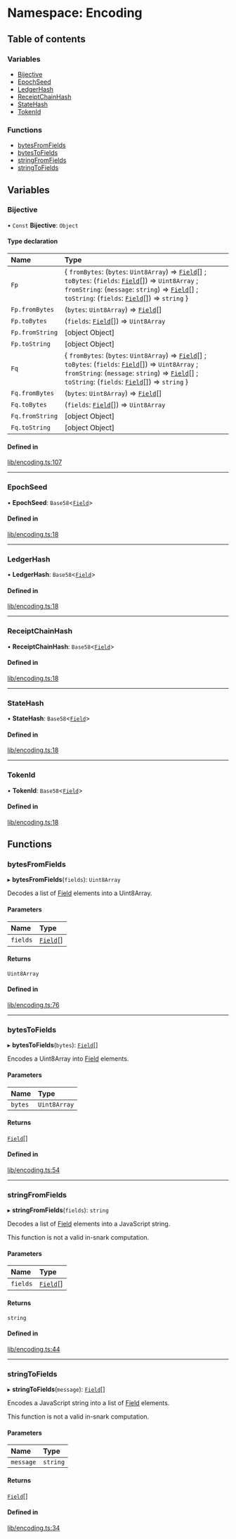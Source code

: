 # Namespace: Encoding

## Table of contents

### Variables

- [Bijective](Encoding.md#bijective)
- [EpochSeed](Encoding.md#epochseed)
- [LedgerHash](Encoding.md#ledgerhash)
- [ReceiptChainHash](Encoding.md#receiptchainhash)
- [StateHash](Encoding.md#statehash)
- [TokenId](Encoding.md#tokenid)

### Functions

- [bytesFromFields](Encoding.md#bytesfromfields)
- [bytesToFields](Encoding.md#bytestofields)
- [stringFromFields](Encoding.md#stringfromfields)
- [stringToFields](Encoding.md#stringtofields)

## Variables

### Bijective

• `Const` **Bijective**: `Object`

#### Type declaration

| Name | Type |
| :------ | :------ |
| `Fp` | { `fromBytes`: (`bytes`: `Uint8Array`) => [`Field`](../classes/Field.md)[] ; `toBytes`: (`fields`: [`Field`](../classes/Field.md)[]) => `Uint8Array` ; `fromString`: (`message`: `string`) => [`Field`](../classes/Field.md)[] ; `toString`: (`fields`: [`Field`](../classes/Field.md)[]) => `string`  } |
| `Fp.fromBytes` | (`bytes`: `Uint8Array`) => [`Field`](../classes/Field.md)[] |
| `Fp.toBytes` | (`fields`: [`Field`](../classes/Field.md)[]) => `Uint8Array` |
| `Fp.fromString` | [object Object] |
| `Fp.toString` | [object Object] |
| `Fq` | { `fromBytes`: (`bytes`: `Uint8Array`) => [`Field`](../classes/Field.md)[] ; `toBytes`: (`fields`: [`Field`](../classes/Field.md)[]) => `Uint8Array` ; `fromString`: (`message`: `string`) => [`Field`](../classes/Field.md)[] ; `toString`: (`fields`: [`Field`](../classes/Field.md)[]) => `string`  } |
| `Fq.fromBytes` | (`bytes`: `Uint8Array`) => [`Field`](../classes/Field.md)[] |
| `Fq.toBytes` | (`fields`: [`Field`](../classes/Field.md)[]) => `Uint8Array` |
| `Fq.fromString` | [object Object] |
| `Fq.toString` | [object Object] |

#### Defined in

[lib/encoding.ts:107](https://github.com/o1-labs/snarkyjs/blob/f82cd47/src/lib/encoding.ts#L107)

___

### EpochSeed

• **EpochSeed**: `Base58`<[`Field`](../classes/Field.md)\>

#### Defined in

[lib/encoding.ts:18](https://github.com/o1-labs/snarkyjs/blob/f82cd47/src/lib/encoding.ts#L18)

___

### LedgerHash

• **LedgerHash**: `Base58`<[`Field`](../classes/Field.md)\>

#### Defined in

[lib/encoding.ts:18](https://github.com/o1-labs/snarkyjs/blob/f82cd47/src/lib/encoding.ts#L18)

___

### ReceiptChainHash

• **ReceiptChainHash**: `Base58`<[`Field`](../classes/Field.md)\>

#### Defined in

[lib/encoding.ts:18](https://github.com/o1-labs/snarkyjs/blob/f82cd47/src/lib/encoding.ts#L18)

___

### StateHash

• **StateHash**: `Base58`<[`Field`](../classes/Field.md)\>

#### Defined in

[lib/encoding.ts:18](https://github.com/o1-labs/snarkyjs/blob/f82cd47/src/lib/encoding.ts#L18)

___

### TokenId

• **TokenId**: `Base58`<[`Field`](../classes/Field.md)\>

#### Defined in

[lib/encoding.ts:18](https://github.com/o1-labs/snarkyjs/blob/f82cd47/src/lib/encoding.ts#L18)

## Functions

### bytesFromFields

▸ **bytesFromFields**(`fields`): `Uint8Array`

Decodes a list of [Field](../classes/Field.md) elements into a Uint8Array.

#### Parameters

| Name | Type |
| :------ | :------ |
| `fields` | [`Field`](../classes/Field.md)[] |

#### Returns

`Uint8Array`

#### Defined in

[lib/encoding.ts:76](https://github.com/o1-labs/snarkyjs/blob/f82cd47/src/lib/encoding.ts#L76)

___

### bytesToFields

▸ **bytesToFields**(`bytes`): [`Field`](../classes/Field.md)[]

Encodes a Uint8Array into [Field](../classes/Field.md) elements.

#### Parameters

| Name | Type |
| :------ | :------ |
| `bytes` | `Uint8Array` |

#### Returns

[`Field`](../classes/Field.md)[]

#### Defined in

[lib/encoding.ts:54](https://github.com/o1-labs/snarkyjs/blob/f82cd47/src/lib/encoding.ts#L54)

___

### stringFromFields

▸ **stringFromFields**(`fields`): `string`

Decodes a list of [Field](../classes/Field.md) elements into a JavaScript string.

This function is not a valid in-snark computation.

#### Parameters

| Name | Type |
| :------ | :------ |
| `fields` | [`Field`](../classes/Field.md)[] |

#### Returns

`string`

#### Defined in

[lib/encoding.ts:44](https://github.com/o1-labs/snarkyjs/blob/f82cd47/src/lib/encoding.ts#L44)

___

### stringToFields

▸ **stringToFields**(`message`): [`Field`](../classes/Field.md)[]

Encodes a JavaScript string into a list of [Field](../classes/Field.md) elements.

This function is not a valid in-snark computation.

#### Parameters

| Name | Type |
| :------ | :------ |
| `message` | `string` |

#### Returns

[`Field`](../classes/Field.md)[]

#### Defined in

[lib/encoding.ts:34](https://github.com/o1-labs/snarkyjs/blob/f82cd47/src/lib/encoding.ts#L34)
